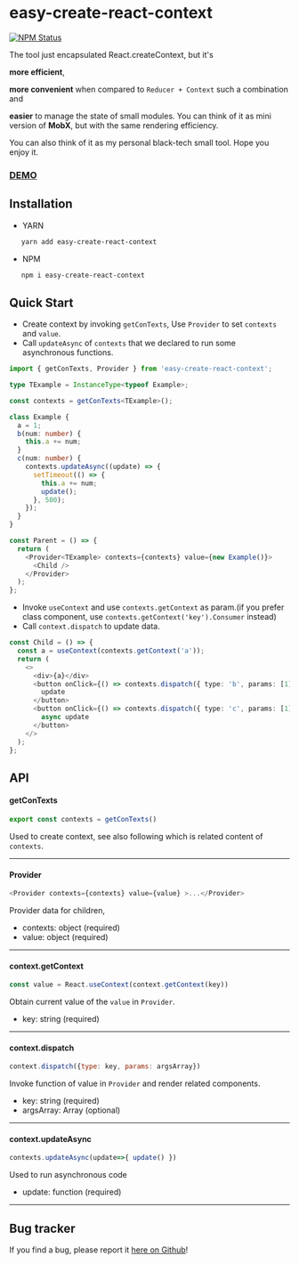 # easy-create-react-context
[![NPM Status](https://img.shields.io/npm/v/easy-create-react-context.svg)](https://www.npmjs.com/package/easy-create-react-context)   

 
The tool just encapsulated React.createContext, but it's

**more efficient**, 

**more convenient** when compared to `Reducer + Context` such a combination and
 
**easier** to manage the state of small modules.
You can think of it as mini version of **MobX**, but with the same rendering efficiency.

You can also think of it as my personal black-tech small tool. Hope you enjoy it. 

### [DEMO](https://github.com/zixiCat/easy-create-react-context)

## Installation

- YARN

```bash
   yarn add easy-create-react-context
```

- NPM

```bash
   npm i easy-create-react-context
```

## Quick Start

- Create context by invoking `getConTexts`, Use `Provider` to set `contexts` and `value`. 
- Call `updateAsync` of `contexts` that we declared to run some asynchronous functions.

```typescript jsx
import { getConTexts, Provider } from 'easy-create-react-context';

type TExample = InstanceType<typeof Example>;

const contexts = getConTexts<TExample>();

class Example {
  a = 1;
  b(num: number) {
    this.a += num;
  }
  c(num: number) {
    contexts.updateAsync((update) => {
      setTimeout(() => {
        this.a += num;
        update();
      }, 500);
    });
  }
}

const Parent = () => {
  return (
    <Provider<TExample> contexts={contexts} value={new Example()}>
      <Child />
    </Provider>
  );
};
```

- Invoke `useContext` and use `contexts.getContext` as param.(if you prefer class component, use `contexts.getContext('key').Consumer` instead)
- Call `context.dispatch` to update data.

```typescript jsx
const Child = () => {
  const a = useContext(contexts.getContext('a'));
  return (
    <>
      <div>{a}</div>
      <button onClick={() => contexts.dispatch({ type: 'b', params: [1] })}>
        update
      </button>
      <button onClick={() => contexts.dispatch({ type: 'c', params: [1] })}>
        async update
      </button>
    </>
  );
};
```

## API 


#### getConTexts

```typescript jsx
export const contexts = getConTexts() 
```
Used to create context, see also following which is related content of `contexts`.

<hr />

#### Provider

```typescript jsx
<Provider contexts={contexts} value={value} >...</Provider> 
```
Provider data for children, 
- contexts: object (required)
- value: object (required)

<hr />

#### context.getContext

```js
const value = React.useContext(context.getContext(key))
```
Obtain current value of the `value` in `Provider`.
- key: string (required)

<hr />

#### context.dispatch

```js
context.dispatch({type: key, params: argsArray})
 ```
Invoke function of value in `Provider` and render related components.
- key: string (required)
- argsArray: Array<arg> (optional)

<hr />

#### context.updateAsync

```js
contexts.updateAsync(update=>{ update() })
 ```
Used to run asynchronous code
- update: function (required)

<hr />

## Bug tracker

If you find a bug, please report it [here on Github](https://github.com/zixiCat/easy-create-react-context/issues)!
